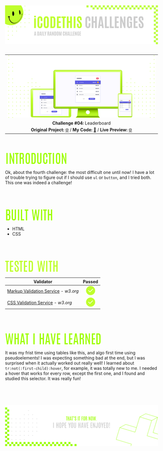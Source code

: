 ![A pretty README header](./assets/Readme-files/Readme-Header.png)
<br />
<br />

|         |               
| :-------------:|
| ![Challenge #4](./assets/Readme-files/Readme-Mockup.png)  |
| **Challenge #04:** Leaderboard   | 
| **Original Project:** [🌐](https://github.com/malunaridev/Challenges-iCodeThis/blob/master/4-leaderboard/assets/Readme-files/example.jpeg?raw=true) / **My Code:** [📄](https://github.com/malunaridev/Challenges-iCodeThis/tree/master/4-leaderboard) / **Live Preview:** [🌐](https://challenges-ict-4-leaderboard.netlify.app/)  

<br />
<br />

![Introduction](./assets/Readme-files/Readme-Introduction.png)

Ok, about the fourth challenge: the most difficult one until now! I have a lot of trouble trying to figure out if I should use <code>ul</code> or <code>button</code>, and I tried both. This one was indeed a challenge!

<br />
<br />
<br />

![Built with](./assets/Readme-files/Readme-Built-with.png)

- HTML
- CSS

<br />
<br />
<br />

![Built with](./assets/Readme-files/Readme-Tested-with.png)

|  Validator  | Passed |
| ------------- | :-------------: |
|[Markup Validation Service](https://validator.w3.org/) - <em>w3.org</em> | ![Done](./assets/Readme-files/Readme-Done.png)  |
|[CSS Validation Service](https://jigsaw.w3.org/css-validator/) - <em>w3.org</em> | ![Done](./assets/Readme-files/Readme-Done.png)  |

<br />
<br />
<br />

![What I have learned](./assets/Readme-files/Readme-What-I-have-learned.png)

It was my frist time using tables like this, and algo first time using pseudoelements! I was expecting something bad at the end, but I was surprised when it actually worked out really well! I learned about <code>tr:not(:first-child):hover</code>, for example, it was totally new to me. I needed a hover that works for every row, except the first one, and I found and studied this selector. It was really fun!

<br />
<br />
<br />


![A pretty README footer](./assets/Readme-files/Readme-Footer.png)
